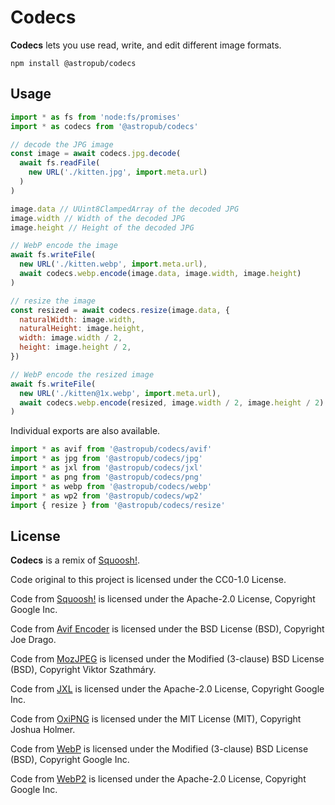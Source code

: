 # Codecs

**Codecs** lets you use read, write, and edit different image formats.

```shell
npm install @astropub/codecs
```

## Usage

```js
import * as fs from 'node:fs/promises'
import * as codecs from '@astropub/codecs'

// decode the JPG image
const image = await codecs.jpg.decode(
  await fs.readFile(
    new URL('./kitten.jpg', import.meta.url)
  )
)

image.data // UUint8ClampedArray of the decoded JPG
image.width // Width of the decoded JPG
image.height // Height of the decoded JPG

// WebP encode the image
await fs.writeFile(
  new URL('./kitten.webp', import.meta.url),
  await codecs.webp.encode(image.data, image.width, image.height)
)

// resize the image
const resized = await codecs.resize(image.data, {
  naturalWidth: image.width,
  naturalHeight: image.height,
  width: image.width / 2,
  height: image.height / 2,
})

// WebP encode the resized image
await fs.writeFile(
  new URL('./kitten@1x.webp', import.meta.url),
  await codecs.webp.encode(resized, image.width / 2, image.height / 2)
)
```

Individual exports are also available.

```js
import * as avif from '@astropub/codecs/avif'
import * as jpg from '@astropub/codecs/jpg'
import * as jxl from '@astropub/codecs/jxl'
import * as png from '@astropub/codecs/png'
import * as webp from '@astropub/codecs/webp'
import * as wp2 from '@astropub/codecs/wp2'
import { resize } from '@astropub/codecs/resize'
```

## License

**Codecs** is a remix of [Squoosh!](https://github.com/GoogleChromeLabs/squoosh). 

Code original to this project is licensed under the CC0-1.0 License.

Code from [Squoosh!](https://github.com/GoogleChromeLabs/squoosh) is licensed under the Apache-2.0 License, Copyright Google Inc.

Code from [Avif Encoder](https://github.com/AOMediaCodec/libavif) is licensed under the BSD License (BSD), Copyright Joe Drago.

Code from [MozJPEG](https://github.com/GoogleChromeLabs/squoosh/blob/12889d9d503a325e78823a8ebc48b54d4c2b9124/codecs/mozjpeg/LICENSE.codec.md) is licensed under the Modified (3-clause) BSD License (BSD), Copyright Viktor Szathmáry.

Code from [JXL](https://github.com/GoogleChromeLabs/squoosh/tree/023304803f988ae39b98f95a369bed4f6f000953/codecs/jxl) is licensed under the Apache-2.0 License, Copyright Google Inc.

Code from [OxiPNG](https://github.com/shssoichiro/oxipng) is licensed under the MIT License (MIT), Copyright Joshua Holmer.

Code from [WebP](https://github.com/webmproject/libwebp) is licensed under the Modified (3-clause) BSD License (BSD), Copyright Google Inc.

Code from [WebP2](https://github.com/GoogleChromeLabs/squoosh/tree/89105bbb22e6247e568af97250477268d7284d11/codecs/wp2) is licensed under the Apache-2.0 License, Copyright Google Inc.
